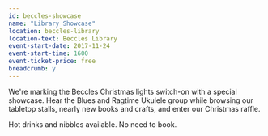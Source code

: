 ```yaml
---
id: beccles-showcase
name: "Library Showcase"
location: beccles-library
location-text: Beccles Library
event-start-date: 2017-11-24
event-start-time: 1600
event-ticket-price: free
breadcrumb: y
---
```


We're marking the Beccles Christmas lights switch-on with a special showcase. Hear the Blues and Ragtime Ukulele group while browsing our tabletop stalls, nearly new books and crafts, and enter our Christmas raffle.

Hot drinks and nibbles available. No need to book.
